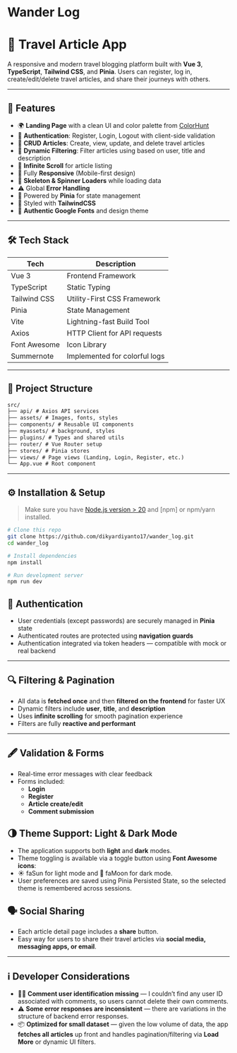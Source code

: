 # Wander Log

# 🧳 Travel Article App

A responsive and modern travel blogging platform built with **Vue 3**, **TypeScript**, **Tailwind CSS**, and **Pinia**. Users can register, log in, create/edit/delete travel articles, and share their journeys with others.

---

## 🚀 Features

- 🌍 **Landing Page** with a clean UI and color palette from [ColorHunt](https://colorhunt.co)
- 🔐 **Authentication**: Register, Login, Logout with client-side validation
- 📄 **CRUD Articles**: Create, view, update, and delete travel articles
- 🧠 **Dynamic Filtering**: Filter articles using based on user, title and description
- 🔁 **Infinite Scroll** for article listing
- 📱 Fully **Responsive** (Mobile-first design)
- 🧱 **Skeleton & Spinner Loaders** while loading data
- ⚠️ Global **Error Handling**
- 🧰 Powered by **Pinia** for state management
- 💅 Styled with **TailwindCSS**
- 🎨 **Authentic Google Fonts** and design theme

---

## 🛠️ Tech Stack

| Tech         | Description                   |
| ------------ | ----------------------------- |
| Vue 3        | Frontend Framework            |
| TypeScript   | Static Typing                 |
| Tailwind CSS | Utility-First CSS Framework   |
| Pinia        | State Management              |
| Vite         | Lightning-fast Build Tool     |
| Axios        | HTTP Client for API requests  |
| Font Awesome | Icon Library                  |
| Summernote   | Implemented for colorful logs |

---

## 📂 Project Structure

```txt
src/
├── api/ # Axios API services
├── assets/ # Images, fonts, styles
├── components/ # Reusable UI components
├── myassets/ # background, styles
├── plugins/ # Types and shared utils
├── router/ # Vue Router setup
├── stores/ # Pinia stores
├── views/ # Page views (Landing, Login, Register, etc.)
└── App.vue # Root component
```

---

## ⚙️ Installation & Setup

> Make sure you have [Node.js version > 20](https://nodejs.org/) and [npm] or npm/yarn installed.

```bash
# Clone this repo
git clone https://github.com/dikyardiyanto17/wander_log.git
cd wander_log

# Install dependencies
npm install

# Run development server
npm run dev
```

## 🔐 Authentication

- User credentials (except passwords) are securely managed in **Pinia** state
- Authenticated routes are protected using **navigation guards**
- Authentication integrated via token headers — compatible with mock or real backend

---

## 🔍 Filtering & Pagination

- All data is **fetched once** and then **filtered on the frontend** for faster UX
- Dynamic filters include **user**, **title**, and **description**
- Uses **infinite scrolling** for smooth pagination experience
- Filters are fully **reactive and performant**

---

## 🖋️ Validation & Forms

- Real-time error messages with clear feedback
- Forms included:
  - **Login**
  - **Register**
  - **Article create/edit**
  - **Comment submission**

## 🌗 Theme Support: Light & Dark Mode

- The application supports both **light** and **dark** modes.
- Theme toggling is available via a toggle button using **Font Awesome icons**:
- ☀️ faSun for light mode and 🌙 faMoon for dark mode.
- User preferences are saved using Pinia Persisted State, so the selected theme is remembered across sessions.

## 🗣️ Social Sharing

- Each article detail page includes a **share** button.
- Easy way for users to share their travel articles via **social media, messaging apps, or email**.

---

## ℹ️ Developer Considerations

- 🧑‍💻 **Comment user identification missing** — I couldn’t find any user ID associated with comments, so users cannot delete their own comments.
- ⚠️ **Some error responses are inconsistent** — there are variations in the structure of backend error responses.
- 📦 **Optimized for small dataset** — given the low volume of data, the app **fetches all articles** up front and handles pagination/filtering via **Load More** or dynamic UI filters.
